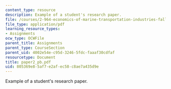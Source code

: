 ```yaml
---
content_type: resource
description: Example of a student's research paper.
file: /courses/2-964-economics-of-marine-transportation-industries-fall-2006/805369e85af7e2afec58c8ae7a435d9e_paper2_pb.pdf
file_type: application/pdf
learning_resource_types:
- Assignments
ocw_type: OCWFile
parent_title: Assignments
parent_type: CourseSection
parent_uid: 4002e54e-c95d-3246-5fdc-faaaf30cdfaf
resourcetype: Document
title: paper2_pb.pdf
uid: 805369e8-5af7-e2af-ec58-c8ae7a435d9e
---
```

Example of a student's research paper.